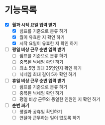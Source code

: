 # 기능목록
- [x] **월과 시작 요일 입력 받기**
  - [x] 쉼표를 기준으로 분류 하기
  - [x] 월이 유효한 지 확인 하기
  - [x] 시작 요일이 유효한 지 확인 하기
- [ ] **평일 비상 근무 순번 입력 받기**
  - [ ] 쉼표를 기준으로 분류 하기
  - [ ] 중복된 닉네임 확인 하기
  - [ ] 최소 5명 최대 35명인지 확인 하기
  - [ ] 닉네임 최대 길이 5자 확인 하기
- [ ] **휴일 비상 근무 순번 입력 받기**
  - [ ] 쉼표를 기준으로 분류 하기
  - [ ] 중복된 닉네임 확인 하기
  - [ ] 평일 비상 근무와 동일한 인원인 지 확인 하기
- [ ] **순번 짜기**
  - [ ] 평일과 공휴일 확인하기
  - [ ] 연달아 근무하는 일이 없도록 하기